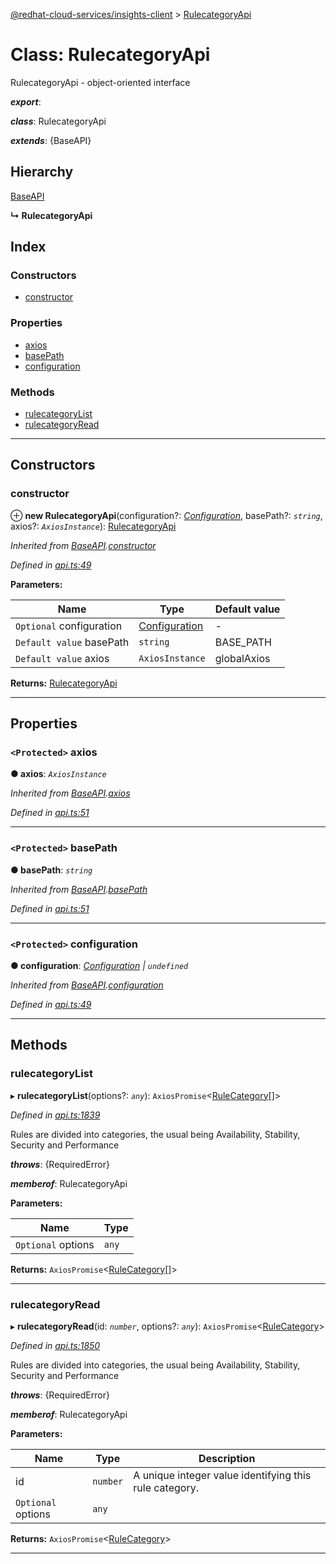 [@redhat-cloud-services/insights-client](../README.md) > [RulecategoryApi](../classes/rulecategoryapi.md)

# Class: RulecategoryApi

RulecategoryApi - object-oriented interface

*__export__*: 

*__class__*: RulecategoryApi

*__extends__*: {BaseAPI}

## Hierarchy

 [BaseAPI](baseapi.md)

**↳ RulecategoryApi**

## Index

### Constructors

* [constructor](rulecategoryapi.md#constructor)

### Properties

* [axios](rulecategoryapi.md#axios)
* [basePath](rulecategoryapi.md#basepath)
* [configuration](rulecategoryapi.md#configuration)

### Methods

* [rulecategoryList](rulecategoryapi.md#rulecategorylist)
* [rulecategoryRead](rulecategoryapi.md#rulecategoryread)

---

## Constructors

<a id="constructor"></a>

###  constructor

⊕ **new RulecategoryApi**(configuration?: *[Configuration](configuration.md)*, basePath?: *`string`*, axios?: *`AxiosInstance`*): [RulecategoryApi](rulecategoryapi.md)

*Inherited from [BaseAPI](baseapi.md).[constructor](baseapi.md#constructor)*

*Defined in [api.ts:49](https://github.com/RedHatInsights/javascript-clients/blob/master/packages/insights/api.ts#L49)*

**Parameters:**

| Name | Type | Default value |
| ------ | ------ | ------ |
| `Optional` configuration | [Configuration](configuration.md) | - |
| `Default value` basePath | `string` |  BASE_PATH |
| `Default value` axios | `AxiosInstance` |  globalAxios |

**Returns:** [RulecategoryApi](rulecategoryapi.md)

___

## Properties

<a id="axios"></a>

### `<Protected>` axios

**● axios**: *`AxiosInstance`*

*Inherited from [BaseAPI](baseapi.md).[axios](baseapi.md#axios)*

*Defined in [api.ts:51](https://github.com/RedHatInsights/javascript-clients/blob/master/packages/insights/api.ts#L51)*

___
<a id="basepath"></a>

### `<Protected>` basePath

**● basePath**: *`string`*

*Inherited from [BaseAPI](baseapi.md).[basePath](baseapi.md#basepath)*

*Defined in [api.ts:51](https://github.com/RedHatInsights/javascript-clients/blob/master/packages/insights/api.ts#L51)*

___
<a id="configuration"></a>

### `<Protected>` configuration

**● configuration**: *[Configuration](configuration.md) \| `undefined`*

*Inherited from [BaseAPI](baseapi.md).[configuration](baseapi.md#configuration)*

*Defined in [api.ts:49](https://github.com/RedHatInsights/javascript-clients/blob/master/packages/insights/api.ts#L49)*

___

## Methods

<a id="rulecategorylist"></a>

###  rulecategoryList

▸ **rulecategoryList**(options?: *`any`*): `AxiosPromise`<[RuleCategory](../interfaces/rulecategory.md)[]>

*Defined in [api.ts:1839](https://github.com/RedHatInsights/javascript-clients/blob/master/packages/insights/api.ts#L1839)*

Rules are divided into categories, the usual being Availability, Stability, Security and Performance

*__throws__*: {RequiredError}

*__memberof__*: RulecategoryApi

**Parameters:**

| Name | Type |
| ------ | ------ |
| `Optional` options | `any` |

**Returns:** `AxiosPromise`<[RuleCategory](../interfaces/rulecategory.md)[]>

___
<a id="rulecategoryread"></a>

###  rulecategoryRead

▸ **rulecategoryRead**(id: *`number`*, options?: *`any`*): `AxiosPromise`<[RuleCategory](../interfaces/rulecategory.md)>

*Defined in [api.ts:1850](https://github.com/RedHatInsights/javascript-clients/blob/master/packages/insights/api.ts#L1850)*

Rules are divided into categories, the usual being Availability, Stability, Security and Performance

*__throws__*: {RequiredError}

*__memberof__*: RulecategoryApi

**Parameters:**

| Name | Type | Description |
| ------ | ------ | ------ |
| id | `number` |  A unique integer value identifying this rule category. |
| `Optional` options | `any` |

**Returns:** `AxiosPromise`<[RuleCategory](../interfaces/rulecategory.md)>

___

